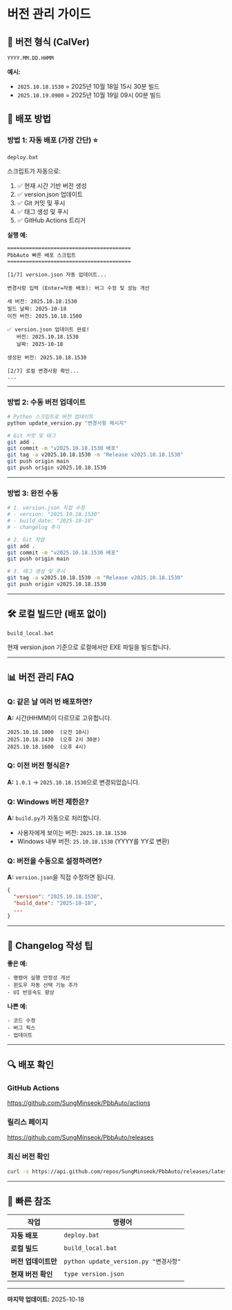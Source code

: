 # 버전 관리 가이드

## 📌 버전 형식 (CalVer)

```
YYYY.MM.DD.HHMM
```

**예시:**
- `2025.10.18.1530` = 2025년 10월 18일 15시 30분 빌드
- `2025.10.19.0900` = 2025년 10월 19일 09시 00분 빌드

## 🚀 배포 방법

### 방법 1: 자동 배포 (가장 간단) ⭐
```batch
deploy.bat
```

스크립트가 자동으로:
1. ✅ 현재 시간 기반 버전 생성
2. ✅ version.json 업데이트
3. ✅ Git 커밋 및 푸시
4. ✅ 태그 생성 및 푸시
5. ✅ GitHub Actions 트리거

**실행 예:**
```
========================================
PbbAuto 빠른 배포 스크립트
========================================

[1/7] version.json 자동 업데이트...

변경사항 입력 (Enter=자동 배포): 버그 수정 및 성능 개선

새 버전: 2025.10.18.1530
빌드 날짜: 2025-10-18
이전 버전: 2025.10.18.1500

✅ version.json 업데이트 완료!
   버전: 2025.10.18.1530
   날짜: 2025-10-18

생성된 버전: 2025.10.18.1530

[2/7] 로컬 변경사항 확인...
...
```

---

### 방법 2: 수동 버전 업데이트
```bash
# Python 스크립트로 버전 업데이트
python update_version.py "변경사항 메시지"

# Git 커밋 및 태그
git add .
git commit -m "v2025.10.18.1530 배포"
git tag -a v2025.10.18.1530 -m "Release v2025.10.18.1530"
git push origin main
git push origin v2025.10.18.1530
```

---

### 방법 3: 완전 수동
```bash
# 1. version.json 직접 수정
# - version: "2025.10.18.1530"
# - build_date: "2025-10-18"
# - changelog 추가

# 2. Git 작업
git add .
git commit -m "v2025.10.18.1530 배포"
git push origin main

# 3. 태그 생성 및 푸시
git tag -a v2025.10.18.1530 -m "Release v2025.10.18.1530"
git push origin v2025.10.18.1530
```

---

## 🛠️ 로컬 빌드만 (배포 없이)

```batch
build_local.bat
```

현재 version.json 기준으로 로컬에서만 EXE 파일을 빌드합니다.

---

## 📊 버전 관리 FAQ

### Q: 같은 날 여러 번 배포하면?
**A:** 시간(HHMM)이 다르므로 고유합니다.
```
2025.10.18.1000  (오전 10시)
2025.10.18.1430  (오후 2시 30분)
2025.10.18.1600  (오후 4시)
```

### Q: 이전 버전 형식은?
**A:** `1.0.1` → `2025.10.18.1530`으로 변경되었습니다.

### Q: Windows 버전 제한은?
**A:** `build.py`가 자동으로 처리합니다.
- 사용자에게 보이는 버전: `2025.10.18.1530`
- Windows 내부 버전: `25.10.18.1530` (YYYY를 YY로 변환)

### Q: 버전을 수동으로 설정하려면?
**A:** `version.json`을 직접 수정하면 됩니다.
```json
{
  "version": "2025.10.18.1530",
  "build_date": "2025-10-18",
  ...
}
```

---

## 📝 Changelog 작성 팁

**좋은 예:**
```
- 명령어 실행 안정성 개선
- 윈도우 자동 선택 기능 추가
- UI 반응속도 향상
```

**나쁜 예:**
```
- 코드 수정
- 버그 픽스
- 업데이트
```

---

## 🔍 배포 확인

### GitHub Actions
https://github.com/SungMinseok/PbbAuto/actions

### 릴리스 페이지
https://github.com/SungMinseok/PbbAuto/releases

### 최신 버전 확인
```bash
curl -s https://api.github.com/repos/SungMinseok/PbbAuto/releases/latest | grep "tag_name"
```

---

## 🎯 빠른 참조

| 작업 | 명령어 |
|------|--------|
| **자동 배포** | `deploy.bat` |
| **로컬 빌드** | `build_local.bat` |
| **버전 업데이트만** | `python update_version.py "변경사항"` |
| **현재 버전 확인** | `type version.json` |

---

**마지막 업데이트:** 2025-10-18

